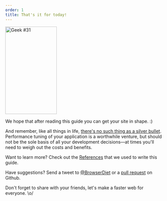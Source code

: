 ```yaml
---
order: 1
title: That's it for today!
---
```


<div class="img-right">
  <img id="geek-31" src="http://browserdiet.com/img/31.png" alt="Geek #31" width="162" height="275" />
</div>

We hope that after reading this guide you can get your site in shape. :)

And remember, like all things in life, [there's no such thing as a silver bullet](http://www.cs.nott.ac.uk/~cah/G51ISS/Documents/NoSilverBullet.html). Performance tuning of your application is a worthwhile venture, but should not be the sole basis of all your development decisions&mdash;at times you'll need to weigh out the costs and benefits.

Want to learn more? Check out the [References](https://github.com/zenorocha/browser-diet/wiki/References) that we used to write this guide.

Have suggestions? Send a tweet to [@BrowserDiet](http://twitter.com/browserdiet/) or a [pull request](https://github.com/zenorocha/browser-diet) on Github.

Don't forget to share with your friends, let's make a faster web for everyone. \o/
